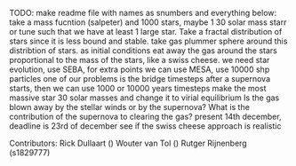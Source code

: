 TODO: make readme file with names as snumbers and everything below:
take a mass fucntion (salpeter) and 1000 stars, maybe 1 30 solar mass starr or tune such that we have at least 1 large star. Take a fractal distribution of stars since it is less bound and stable. take gas plummer sphere around this distribtion of stars. 
as initial conditions eat away the gas around the stars proportional to the mass of the stars, like a swiss cheese. 
we need star evolution, use SEBA, for extra points we can use MESA, use 10000 shp particles
one of our problems is the bridge timesteps after a supernova starts, then we can use 1000 or 10000 years timesteps
make the most massive star 30 solar masses and change it to virial equilibrium
Is the gas blown away by the stellar winds or by the supernova?
What is the contribution of the supernova to clearing the gas?
present 14th december, deadline is 23rd of december
see if the swiss cheese approach is realistic

Contributors:
Rick Dullaart ()
Wouter van Tol ()
Rutger Rijnenberg (s1829777)
